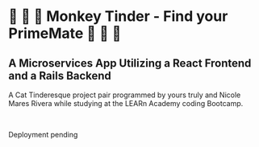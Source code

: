 <h1> 🦍 🦧 🐒 Monkey Tinder - Find your PrimeMate 🦍 🦧 🐒 </h1>

<h2> A Microservices App Utilizing a React Frontend and a Rails Backend</h2>

<p> A Cat Tinderesque project pair programmed by yours truly and Nicole Mares Rivera while studying at the LEARn Academy coding Bootcamp. </p>
<br/>
<p> Deployment pending </p>